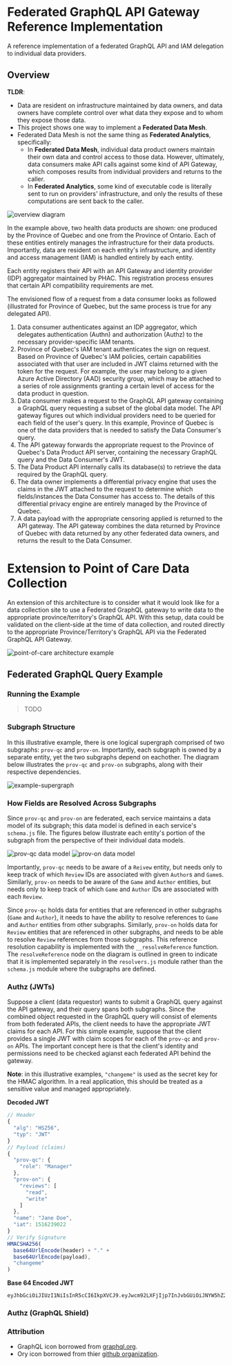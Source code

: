 # Federated GraphQL API Gateway Reference Implementation

A reference implementation of a federated GraphQL API and IAM delegation to individual data providers.

## Overview

**TLDR**:
- Data are resident on infrastructure maintained by data owners, and data owners have complete control over what data they expose and to whom they expose those data.
- This project shows one way to implement a **Federated Data Mesh**.
- Federated Data Mesh is not the same thing as **Federated Analytics**, specifically:
  - In **Federated Data Mesh**, individual data product owners maintain their own data and control access to those data. However, ultimately, data consumers make API calls against some kind of API Gateway, which composes results from individual providers and returns to the caller.
  - In **Federated Analytics**, some kind of executable code is literally sent to run on providers' infrastructure, and only the results of these computations are sent back to the caller.

![overview diagram](docs/architecture.svg)

In the example above, two health data products are shown: one produced by the Province of Quebec and one from the Province of Ontario.
Each of these entities entirely manages the infrastructure for their data products.
Importantly, data are resident on each entity's infrastructure, and identity and access management (IAM) is handled entirely by each entity.

Each entity registers their API with an API Gateway and identity provider (IDP) aggregator maintained by PHAC.
This registration process ensures that certain API compatibility requirements are met.

The envisioned flow of a request from a data consumer looks as followed (illustrated for Province of Quebec, but the same process is true for any delegated API).

1. Data consumer authenticates against an IDP aggregator, which delegates authentication (Authn) and authorization (Authz) to the necessary provider-specific IAM tenants.
2. Province of Quebec's IAM tenant authenticates the sign on request. Based on Province of Quebec's IAM policies, certain capabilities associated with that user are included in JWT claims returned with the token for the request. For example, the user may belong to a given Azure Active Directory (AAD) security group, which may be attached to a series of role assignments granting a certain level of access for the data product in question.
3. Data consumer makes a request to the GraphQL API gateway containing a GraphQL query requesting a subset of the global data model. The API gateway figures out which individual providers need to be queried for each field of the user's query. In this example, Province of Quebec is one of the data providers that is needed to satisfy the Data Consumer's query.
4. The API gateway forwards the appropriate request to the Province of Quebec's Data Product API server, containing the necessary GraphQL query and the Data Consumer's JWT.
5. The Data Product API internally calls its database(s) to retrieve the data required by the GraphQL query.
6. The data owner implements a differential privacy engine that uses the claims in the JWT attached to the request to determine which fields/instances the Data Consumer has access to. The details of this differential privacy engine are entirely managed by the Province of Quebec.
7. A data payload with the appropriate censoring applied is returned to the API gateway. The API gateway combines the data returned by Province of Quebec with data returned by any other federated data owners, and returns the result to the Data Consumer.

# Extension to Point of Care Data Collection

An extension of this architecture is to consider what it would look like for a data collection site to use a Federated GraphQL gateway to write data to the appropriate province/territory's GraphQL API.
With this setup, data could be validated on the client-side at the time of data collection, and routed directly to the appropriate Province/Territory's GraphQL API via the Federated GraphQL API Gateway.


![point-of-care architecture example](docs/pos-write-to-gateway.svg)


## Federated GraphQL Query Example

### Running the Example

> TODO

### Subgraph Structure

In this illustrative example, there is one logical supergraph comprised of two subgraphs: `prov-qc` and `prov-on`.
Importantly, each subgraph is owned by a separate entity, yet the two subgraphs depend on eachother.
The diagram below illustrates the `prov-qc` and `prov-on` subgraphs, along with their respective dependencies.

![example-supergraph](docs/subgraphs.svg)

### How Fields are Resolved Across Subgraphs

Since `prov-qc` and `prov-on` are federated, each service maintains a data model of its subgraph; this data model is defined in each service's `schema.js` file.
The figures below illustrate each entity's portion of the subgraph from the perspective of their individual data models.

![prov-qc data model](docs/prov-qc-data-model.svg)
![prov-on data model](docs/prov-on-data-model.svg)

Importantly, `prov-qc` needs to be aware of a `Reivew` entity, but needs only to keep track of which `Review` IDs are associated with given `Author`s and `Game`s.
Similarly, `prov-on` needs to be aware of the `Game` and `Author` entities, but needs only to keep track of which `Game` and `Author` IDs are associated with each `Review`.

Since `prov-qc` holds data for entities that are referenced in other subgraphs (`Game` and `Author`), it needs to have the ability to resolve references to `Game` and `Author` entities from other subgraphs.
Similarly, `prov-on` holds data for `Review` entities that are referenced in other subgraphs, and needs to be able to resolve `Review` references from those subgraphs.
This reference resolution capability is implemented with the `__resolveReference` function.
The `resolveReference` node on the diagram is outlined in green to indicate that it is implemented separately in the `resolvers.js` module rather than the `schema.js` module where the subgraphs are defined.






### Authz (JWTs)

Suppose a client (data requestor) wants to submit a GraphQL query against the API gateway, and their query spans both subgraphs.
Since the combined object requested in the GraphQL query will consist of elements from both federated APIs, the client needs to have the appropriate JWT claims for each API.
For this simple example, suppose that the client provides a single JWT with claim scopes for each of the `prov-qc` and `prov-on` APIs.
The important concept here is that the client's identity and permissions need to be checked agianst each federated API behind the gateway.

**Note**: in this illustrative examples, `"changeme"` is used as the secret key for the HMAC algorithm. In a real application, this should be treated as a sensitive value and managed appropriately. 

**Decoded JWT**

```javascript
// Header
{
  "alg": "HS256",
  "typ": "JWT"
}
// Payload (claims)
{
  "prov-qc": {
    "role": "Manager"
  },
  "prov-on": {
    "reviews": [
      "read",
      "write"
    ]
  },
  "name": "Jane Doe",
  "iat": 1516239022
}
// Verify Signature
HMACSHA256(
  base64UrlEncode(header) + "." +
  base64UrlEncode(payload),
  "changeme"
)
```

**Base 64 Encoded JWT**

```
eyJhbGciOiJIUzI1NiIsInR5cCI6IkpXVCJ9.eyJwcm92LXFjIjp7InJvbGUiOiJNYW5hZ2VyIn0sInByb3Ytb24iOnsicmV2aWV3cyI6WyJyZWFkIiwid3JpdGUiXX0sIm5hbWUiOiJKYW5lIERvZSIsImlhdCI6MTUxNjIzOTAyMn0.sxCKeHno1vH6luq17IzuvMNMWL6_N7sV3HMTM6xpup8
```

### Authz (GraphQL Shield)

### Attribution
- GraphQL icon borrowed from [graphql.org](https://graphql.org/brand/).
- Ory icon borrowed from thier [github organization](https://github.com/ory).